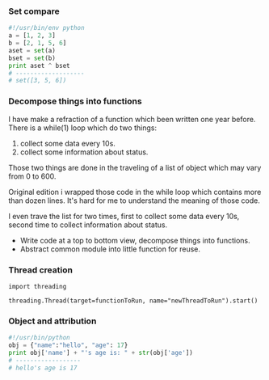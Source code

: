 ### Set compare

```python
#!/usr/bin/env python
a = [1, 2, 3]
b = [2, 1, 5, 6]
aset = set(a)
bset = set(b)
print aset ^ bset
# -------------------
# set([3, 5, 6])
```

### Decompose things into functions

I have make a refraction of a function which been written one year before. There is a while(1) loop which do two things: 

1. collect some data every 10s.
2. collect some information about status.

Those two things are done in the traveling of a list of object which may vary from 0 to 600.

Original edition i wrapped those code in the while loop which contains more than dozen lines.
It's hard for me to understand the meaning of those code.

I even trave the list for two times, first to collect some data every 10s, second time to collect information about status.



- Write code at a  top to bottom view, decompose things into functions.
- Abstract common module into little function for reuse.


### Thread creation

```pyhthon
import threading

threading.Thread(target=functionToRun, name="newThreadToRun").start()

```

### Object and attribution 

```python
#!/usr/bin/python 
obj = {"name":"hello", "age": 17}
print obj['name'] + "'s age is: " + str(obj['age'])
# ------------------
# hello's age is 17
```
